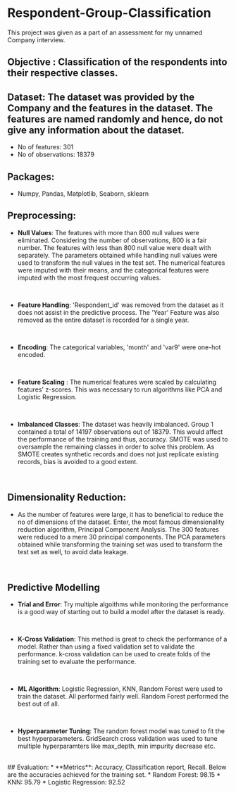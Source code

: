 # Respondent-Group-Classification
This project was given as a part of an assessment for my unnamed Company interview.

## Objective : Classification of the respondents into their respective classes. 

## Dataset: The dataset was provided by the Company and the features in the dataset. The features are named randomly and hence, do not give any information about the dataset.
* No of features: 301
* No of observations: 18379

## Packages:
* Numpy, Pandas, Matplotlib, Seaborn, sklearn

## Preprocessing:
* **Null Values**: The features with more than 800 null values were eliminated. Considering the number of observations, 800 is a fair number. The features with less than 800 null value were dealt with separately. The parameters obtained while handling null values were used to transform the null values in the test set. The numerical features were imputed with their means, and the categorical features were imputed with the most frequest occurring values.
<br />

* **Feature Handling**: 'Respondent_id' was removed from the dataset as it does not assist in the predictive process. The 'Year' Feature was also removed as the entire dataset is recorded for a single year.
<br />

* **Encoding**: The categorical variables, 'month' and 'var9' were one-hot encoded.
<br />

* **Feature Scaling** : The numerical features were scaled by calculating features' z-scores. This was necessary to run algorithms like PCA and Logistic Regression.
<br />

* **Imbalanced Classes**: The dataset was heavily imbalanced. Group 1 contained a total of 14197 observations out of 18379. This would affect the performance of the training and thus, accuracy. SMOTE was used to oversample the remaining classes in order to solve this problem. As SMOTE creates synthetic records and does not just replicate existing records, bias is avoided to a good extent.
<br />

## Dimensionality Reduction: 
* As the number of features were large, it has to beneficial to reduce the no of dimensions of the dataset. Enter, the most famous dimensionality reduction algorithm, Principal Component Analysis. The 300 features were reduced to a mere 30 principal components. The PCA parameters obtained while transforming the training set was used to transform the test set as well, to avoid data leakage.
<br />

## Predictive Modelling
* **Trial and Error**: Try multiple algoithms while monitoring the performance is a good way of starting out to build a model after the dataset is ready.
<br />

* **K-Cross Validation**: This method is great to check the performance of a model. Rather than using a fixed validation set to validate the performance. k-cross validation can be used to create folds of the training set to evaluate the performance.
<br />

* **ML Algorithm**: Logistic Regression, KNN, Random Forest were used to train the dataset. All performed fairly well. Random Forest performed the best out of all.
<br />

* **Hyperparameter Tuning**: The random forest model was tuned to fit the best hyperparameters. GridSearch cross validation was used to tune multiple hyperparamters like max_depth, min impurity decrease etc.


<br />
## Evaluation:
* **Metrics**: Accuracy, Classification report, Recall. Below are the accuracies achieved for the training set.
* Random Forest: 98.15
* KNN: 95.79
* Logistic Regression: 92.52



